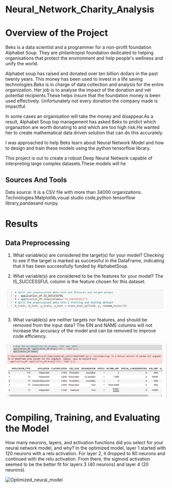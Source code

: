 # Neural_Network_Charity_Analysis

# Overview of the Project

Beks is a data scientist and a programmer for a non-profit foundation Alphabet Soup. They are philantropist foundation dedicated to helping organisations that protect the environment and help people's wellness and unify the world.

Alphabet soup has raised and donated over ten billion dollars in the past twenty years. This money has been used to invest in a life saving technologies.Beks is in charge of data collection and analysis for the entire organization. Her job is to analyse the impact of the donation and vet potential recipients.These helps insure that the foundation money is been used effectively. Unfortunately not every donation the company made is impactful.

In some cases an organisation will take the money and disappear.As a result, Alphabet Soup top management has asked Beks to pridict which organaztion are worth donating to and which are too high risk.He wanted her to create mathematical data driven solution that can do this accurately.

I was approached to help Beks learn about Neural Network Model and how to design and train these models using the python tensorflow library.

This project is out to create a robust Deep Neural Network capable of interpreting large complex datasets.These models will he

## Sources And Tools

Data source: It is a CSV file with more than 34000 organizations.
Technologies:Matplotlib,visual studio code,python tensorflow library,pandasand nunpy.

# Results

## Data Preprocessing

1. What variable(s) are considered the target(s) for your model?
   Checking to see if the target is marked as successful in the DataFrame, indicating that it has been successfully funded by AlphabetSoup.

2. What variable(s) are considered to be the features for your model?
   The IS_SUCCESSFUL column is the feature chosen for this dataset.

![Is_successful](https://github.com/femiimam001/Neural_Network_Charity_Analysis/blob/main/Resources/Is-_successful.PNG)

3. What variable(s) are neither targets nor features, and should be removed from the input data?
   The EIN and NAME columns will not increase the accuracy of the model and can be removed to improve code efficiency.

![Ein_name](https://github.com/femiimam001/Neural_Network_Charity_Analysis/blob/main/Resources/Ein_name.PNG)

# Compiling, Training, and Evaluating the Model

How many neurons, layers, and activation functions did you select for your neural network model, and why?
In the optimized model, layer 1 started with 120 neurons with a relu activation. For layer 2, it dropped to 80 neurons and continued with the relu activation. From there, the sigmoid activation seemed to be the better fit for layers 3 (40 neurons) and layer 4 (20 neurons).

![Optimized_neural_model]()
